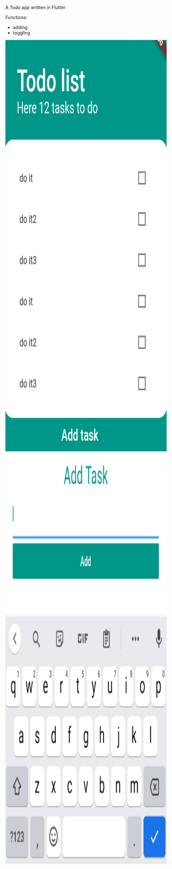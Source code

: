 A Todo app written in Flutter

Functions: 
- adding 
- toggling



<img src="/assets/1.png" width="720" height="1280">
<img src="/assets/2.png" width="720" height="1280">

